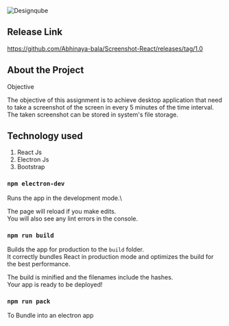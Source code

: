![Designqube](https://imgur.com/a/BSvTDFf)

## Release Link

https://github.com/Abhinaya-bala/Screenshot-React/releases/tag/1.0

## About the Project

Objective

The objective of this assignment is to achieve desktop application that need to take a screenshot of the screen in every 5 minutes of the time interval. The taken screenshot can be stored in system's file storage.

## Technology used

1. React Js
2. Electron Js
3. Bootstrap

### `npm electron-dev`

Runs the app in the development mode.\

The page will reload if you make edits.\
You will also see any lint errors in the console.

### `npm run build`

Builds the app for production to the `build` folder.\
It correctly bundles React in production mode and optimizes the build for the best performance.

The build is minified and the filenames include the hashes.\
Your app is ready to be deployed!

### `npm run pack`

To Bundle into an electron app
